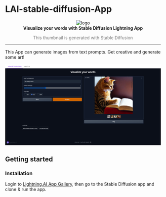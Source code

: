 # LAI-stable-diffusion-App


<p align="center">
  <img width="250" alt="logo" src="https://i.ibb.co/dKmydFG/Generate-Image-from-Text.jpg"/>
  <br>
  <strong>Visualize your words with Stable Diffusion Lightning App</strong>
  <br>
  <p align="center" style="color:grey">This thumbnail is generated with Stable Diffusion</p>
</p>
<p align="center">
</p>

---

This App can generate images from text prompts. Get creative and generate some art!


![alt text](./assets/demo.png)

## Getting started

### Installation

Login to [Lightning.AI App Gallery](https://lightning.ai), then go to the Stable Diffusion app and clone & run the app.
